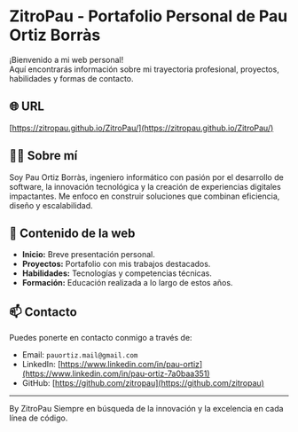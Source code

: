 # ZitroPau - Portafolio Personal de Pau Ortiz Borràs

¡Bienvenido a mi web personal!  
Aquí encontrarás información sobre mi trayectoria profesional, proyectos, habilidades y formas de contacto.

## 🌐 URL
[https://zitropau.github.io/ZitroPau/](https://zitropau.github.io/ZitroPau/)

## 🧑‍💻 Sobre mí
Soy Pau Ortiz Borràs, ingeniero informático con pasión por el desarrollo de software, la innovación tecnológica y la creación de experiencias digitales impactantes. Me enfoco en construir soluciones que combinan eficiencia, diseño y escalabilidad.

## 📂 Contenido de la web
- **Inicio:** Breve presentación personal.
- **Proyectos:** Portafolio con mis trabajos destacados.
- **Habilidades:** Tecnologías y competencias técnicas.
- **Formación:** Educación realizada a lo largo de estos años.

## 📫 Contacto
Puedes ponerte en contacto conmigo a través de:
* Email: `pauortiz.mail@gmail.com`
* LinkedIn: [https://www.linkedin.com/in/pau-ortiz](https://www.linkedin.com/in/pau-ortiz-7a0baa351)
* GitHub: [https://github.com/zitropau](https://github.com/zitropau)

---

By ZitroPau
Siempre en búsqueda de la innovación y la excelencia en cada línea de código.
